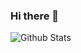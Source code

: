 ### Hi there 👋
![Github Stats](https://github-readme-stats.vercel.app/api?username=gaowentian0101&show_icons=true&theme=dark&count_private=true)


